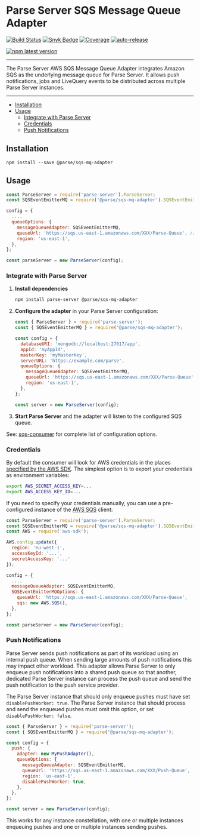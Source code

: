 # Parse Server SQS Message Queue Adapter <!-- omit in toc -->

[![Build Status](https://github.com/parse-community/parse-server-sqs-mq-adapter/workflows/ci/badge.svg?branch=main)](https://github.com/parse-community/parse-server-sqs-mq-adapter/actions?query=workflow%3Aci+branch%3Amain)
[![Snyk Badge](https://snyk.io/test/github/parse-community/parse-server-sqs-mq-adapter/badge.svg)](https://snyk.io/test/github/parse-community/parse-server-sqs-mq-adapter)
[![Coverage](https://img.shields.io/codecov/c/github/parse-community/parse-server-sqs-mq-adapter/main.svg)](https://codecov.io/github/parse-community/parse-server-sqs-mq-adapter?branch=main)
[![auto-release](https://img.shields.io/badge/%F0%9F%9A%80-auto--release-9e34eb.svg)](https://github.com/parse-community/parse-server-sqs-mq-adapter/releases)

[![npm latest version](https://img.shields.io/npm/v/@parse/gcs-files-adapter.svg)](https://www.npmjs.com/package/@parse/sqs-mq-adapter)

---

The Parse Server AWS SQS Message Queue Adapter integrates Amazon SQS as the underlying message queue for Parse Server. It allows push notifications, jobs and LiveQuery events to be distributed across multiple Parse Server instances.

---

- [Installation](#installation)
- [Usage](#usage)
  - [Integrate with Parse Server](#integrate-with-parse-server)
  - [Credentials](#credentials)
  - [Push Notifications](#push-notifications)
## Installation

`npm install --save @parse/sqs-mq-adapter`

## Usage

```js
const ParseServer = require('parse-server').ParseServer;
const SQSEventEmitterMQ = require('@parse/sqs-mq-adapter').SQSEventEmitterMQ;

config = {
  ....
  queueOptions: {
    messageQueueAdapter: SQSEventEmitterMQ,
    queueUrl: 'https://sqs.us-east-1.amazonaws.com/XXX/Parse-Queue', // required
    region: 'us-east-1',
  },
};

const parseServer = new ParseServer(config);
```


### Integrate with Parse Server

1. **Install dependencies**

   ```bash
   npm install parse-server @parse/sqs-mq-adapter
   ```

2. **Configure the adapter** in your Parse Server configuration:

   ```js
   const { ParseServer } = require('parse-server');
   const { SQSEventEmitterMQ } = require('@parse/sqs-mq-adapter');

   const config = {
     databaseURI: 'mongodb://localhost:27017/app',
     appId: 'myAppId',
     masterKey: 'myMasterKey',
     serverURL: 'https://example.com/parse',
     queueOptions: {
       messageQueueAdapter: SQSEventEmitterMQ,
       queueUrl: 'https://sqs.us-east-1.amazonaws.com/XXX/Parse-Queue',
       region: 'us-east-1',
     },
   };

   const server = new ParseServer(config);
   ```

3. **Start Parse Server** and the adapter will listen to the configured SQS queue.

See: [sqs-consumer](https://www.npmjs.com/package/sqs-consumer#options) for complete list of configuration options.

### Credentials

By default the consumer will look for AWS credentials in the places [specified by the AWS SDK](http://docs.aws.amazon.com/AWSJavaScriptSDK/guide/node-configuring.html#Setting_AWS_Credentials). The simplest option is to export your credentials as environment variables:

```bash
export AWS_SECRET_ACCESS_KEY=...
export AWS_ACCESS_KEY_ID=...
```

If you need to specify your credentials manually, you can use a pre-configured instance of the [AWS SQS](http://docs.aws.amazon.com/AWSJavaScriptSDK/latest/AWS/SQS.html) client:


```js
const ParseServer = require('parse-server').ParseServer;
const SQSEventEmitterMQ = require('@parse/sqs-mq-adapter').SQSEventEmitterMQ;
const AWS = require('aws-sdk');

AWS.config.update({
  region: 'eu-west-1',
  accessKeyId: '...',
  secretAccessKey: '...'
});

config = {
  ....
  messageQueueAdapter: SQSEventEmitterMQ,
  SQSEventEmitterMQOptions: {
    queueUrl: 'https://sqs.us-east-1.amazonaws.com/XXX/Parse-Queue',
    sqs: new AWS.SQS(),
  },
};

const parseServer = new ParseServer(config);
```

### Push Notifications

Parse Server sends push notifications as part of its workload using an internal push queue. When sending large amounts of push notifications this may impact other workload. This adapter allows Parse Server to only enqueue push notifications into a shared push queue so that another, dedicated Parse Server instance can process the push queue and send the push notification to the push service provider.

The Parse Server instance that should only enqueue pushes must have set `disablePushWorker: true`. The Parse Server instance that should process and send the enqueued pushes must omit this option, or set `disablePushWorker: false`.

```js
const { ParseServer } = require('parse-server');
const { SQSEventEmitterMQ } = require('@parse/sqs-mq-adapter');

const config = {
  push: {
    adapter: new MyPushAdapter(),
    queueOptions: {
      messageQueueAdapter: SQSEventEmitterMQ,
      queueUrl: 'https://sqs.us-east-1.amazonaws.com/XXX/Push-Queue',
      region: 'us-east-1',
      disablePushWorker: true,
    },
  },
};

const server = new ParseServer(config);
```

This works for any instance constellation, with one or multiple instances enqueuing pushes and one or multiple instances sending pushes.
